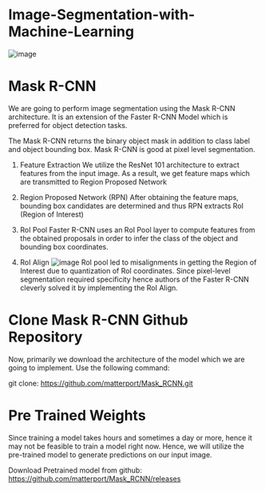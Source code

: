 # Image-Segmentation-with-Machine-Learning
![image](https://user-images.githubusercontent.com/70627266/134719396-8132d8da-c08a-4ce6-9923-1c35cbf87a2d.png)


# Mask R-CNN
We are going to perform image segmentation using the Mask R-CNN architecture. It is an extension of the Faster R-CNN Model which is preferred for object detection tasks.

The Mask R-CNN returns the binary object mask in addition to class label and object bounding box. Mask R-CNN is good at pixel level segmentation.


1. Feature Extraction
We utilize the ResNet 101 architecture to extract features from the input image. As a result, we get feature maps which are transmitted to Region Proposed Network

2. Region Proposed Network (RPN)
After obtaining the feature maps, bounding box candidates are determined and thus RPN extracts RoI (Region of Interest)

3. RoI Pool
Faster R-CNN uses an RoI Pool layer to compute features from the obtained proposals in order to infer the class of the object and bounding box coordinates.

4. RoI Align
![image](https://user-images.githubusercontent.com/70627266/134719941-cb98e6dd-ec51-4685-8861-4b1d49a4479c.png)
RoI pool led to misalignments in getting the Region of Interest due to quantization of RoI coordinates. Since pixel-level segmentation required specificity hence authors of the Faster R-CNN cleverly solved it by implementing the RoI Align.

# Clone Mask R-CNN Github Repository
Now, primarily we download the architecture of the model which we are going to implement. Use the following command:

git clone: https://github.com/matterport/Mask_RCNN.git

# Pre Trained Weights
Since training a model takes hours and sometimes a day or more, hence it may not be feasible to train a model right now. Hence, we will utilize the pre-trained model to generate predictions on our input image.

Download Pretrained model from github: https://github.com/matterport/Mask_RCNN/releases


